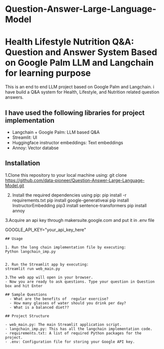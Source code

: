 # Question-Answer-Large-Language-Model

# Health Lifestyle Nutrition Q&A: Question and Answer System Based on Google Palm LLM and Langchain for learning purpose  

This is an end to end LLM project based on Google Palm and Langchain. i have build a Q&A system for Health, 
Lifestyle, and Nutrition related question answers.


##  I have used the following libraries for project implementation
  - Langchain + Google Palm: LLM based Q&A
  - Streamlit: UI
  - Huggingface instructor embeddings: Text embeddings
  - Annoy: Vector databse

## Installation

1.Clone this repository to your local machine using:
  git clone https://github.com/data-pioneer/Question-Answer-Large-Language-Model.git

2. Install the required dependencies using pip:
  pip install -r requirements.txt
  pip install google-generativeai
  pip install InstructorEmbedding
  pip3 install sentence-transformers
  pip install annoy


3.Acquire an api key through makersuite.google.com and put it in .env file


  GOOGLE_API_KEY="your_api_key_here"
```
## Usage

1. Run the long chain implementation file by executing:
Python langchain_imp.py 


2. Run the Streamlit app by executing:
streamlit run web_main.py

3.The web app will open in your browser.
- Now you are ready to ask questions. Type your question in Question box and hit Enter

## Sample Questions
  - What are the benefits of  regular exercise?
  - How many glasses of water should you drink per day?
  - What is a balanced diet??

## Project Structure

- web_main.py: The main Streamlit application script.
- langchain_imp.py: This has all the langchain implementation code.
- requirements.txt: A list of required Python packages for the project.
- .env: Configuration file for storing your Google API key.
